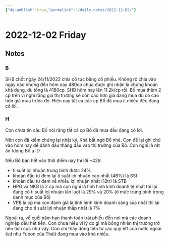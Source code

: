 ```yaml
---
{"dg-publish":true,"permalink":"/daily-notes/2022-12-02/"}
---
```


# 2022-12-02 Friday

## Notes

### B

SHB chốt ngày 24/11/2022 chia cổ tức bằng cổ phiếu. Không rõ chia vào ngày nào nhưng đến hôm nay 480cp chưa được ghi nhận là chứng khoán khả dụng, dù tổng là 4180cp.
SHB hôm nay lên 11.2k/cp rồi.
Bố mua thêm 2 cp trên vì nghĩ rằng giá thị trường sẽ còn cao hơn giá đang mua dù có cao hơn giá mua trước đó.
Hiện nay tất cả các cp Bố đã mua ít nhiều đều đang có lời.

### H

Con chưa tin câu Bố nói rằng tất cả cp Bố đã mua đều đang có lời.

Nên con đã kiểm chứng lại nhật ký. Khá bất ngờ Bố nhé. Con để lại ghi chú vào hôm nay để đánh dấu tháng đầu vào thị trường của Bố. Con nghĩ là rất ấn tượng Bố ạ :D

Nếu Bố bán hết vào thời điểm này thì lời ~42tr. 
- tỉ suất lợi nhuận trung bình được 24%
- khoản đầu tư đem lại tỉ suất lợi nhuận cao nhất (46%) là SSI
- khoản đầu tư đem về nhiều lợi nhuận nhất (12tr) là STB
- HPG và NKG là 2 cp mà con nghĩ là tình hình kinh doanh tệ nhất thì lại đang có tỉ suất lợi nhuận lần lượt là 29% và 20% (ở mức trung bình trong danh mục của Bố)
- VPB là cp mà con đánh giá là tình hình kinh doanh sáng sủa nhất thì lại đang cho tỉ suất lợi nhuận thấp nhất là 7%

Ngoài ra, về cuối năm hạn thanh toán trái phiếu đến nơi mà các doanh nghiệp đều hết tiền. Con chưa hiểu vì lý do gì mà bỗng nhiên thị trường trở nên tích cực như vậy. Con chỉ thấy dòng tiền từ các quỹ etf của nước ngoài (vd như Fubon của Thái) đang mua vào khá nhiều.

